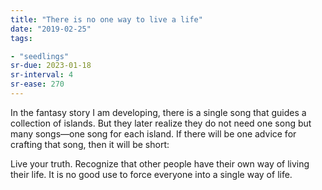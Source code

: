 ```yaml
---
title: "There is no one way to live a life"
date: "2019-02-25"
tags:

- "seedlings"
sr-due: 2023-01-18
sr-interval: 4
sr-ease: 270
---
```


In the fantasy story I am developing, there is a single song that guides a collection of islands. But they later realize they do not need one song but many songs—one song for each island. If there will be one advice for crafting that song, then it will be short:

Live your truth. Recognize that other people have their own way of living their life. It is no good use to force everyone into a single way of life.

